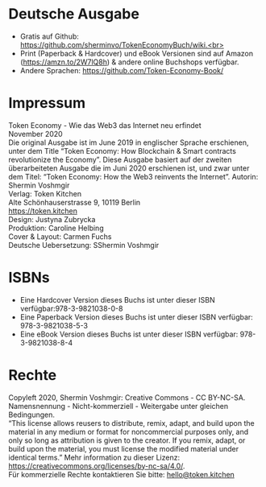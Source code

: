 # Deutsche Ausgabe
* Gratis auf Github: https://github.com/sherminvo/TokenEconomyBuch/wiki.<br>
* Print (Paperback & Hardcover) und eBook Versionen sind auf Amazon (https://amzn.to/2W7lQ8h) & andere online Buchshops verfügbar.
* Andere Sprachen: https://github.com/Token-Economy-Book/

# Impressum
Token Economy - Wie das Web3 das Internet neu erfindet<br>
November 2020<br>
Die original Ausgabe ist im June 2019 in englischer Sprache erschienen, unter dem Title “Token Economy: How Blockchain & Smart contracts revolutionize the Economy”. Diese Ausgabe basiert auf der zweiten überarbeiteten Ausgabe die im Juni 2020 erschienen ist, und zwar unter dem Titel: “Token Economy: How the Web3 reinvents the Internet”.
Autorin: Shermin Voshmgir <br>
Verlag: Token Kitchen <br>
Alte Schönhauserstrasse 9, 10119 Berlin <br>
https://token.kitchen <br>
Design: Justyna Zubrycka  <br>
Produktion: Caroline Helbing <br>
Cover & Layout:  Carmen Fuchs <br>
Deutsche Uebersetzung: SShermin Voshmgir <br>

# ISBNs
* Eine Hardcover Version dieses Buchs ist unter dieser ISBN verfügbar:978-3-9821038-0-8 <br>
* Eine Paperback Version dieses Buchs ist unter dieser ISBN verfügbar: 978-3-9821038-5-3 <br>
* Eine eBook Version dieses Buchs ist unter dieser ISBN verfügbar: 978-3-9821038-8-4

# Rechte
Copyleft 2020, Shermin Voshmgir: Creative Commons - CC BY-NC-SA. <br>
Namensnennung - Nicht-kommerziell - Weitergabe unter gleichen Bedingungen. <br>
“This license allows reusers to distribute, remix, adapt, and build upon the material in any medium or format for noncommercial purposes only, and only so long as attribution is given to the creator. If you remix, adapt, or build upon the material, you must license the modified material under identical terms.” 
Mehr information zu dieser Lizenz: https://creativecommons.org/licenses/by-nc-sa/4.0/. <br>
Für kommerzielle Rechte kontaktieren Sie bitte: hello@token.kitchen
